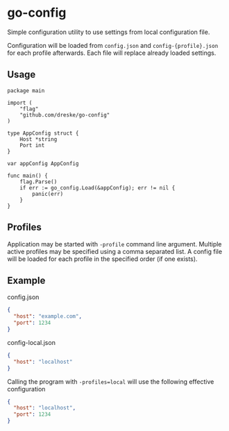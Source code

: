 # go-config

Simple configuration utility to use settings from local configuration file.

Configuration will be loaded from `config.json` and `config-{profile}.json` for each profile afterwards.
Each file will replace already loaded settings.


## Usage
```golang
package main

import (
	"flag"
	"github.com/dreske/go-config"
)

type AppConfig struct {
	Host *string
	Port int
}

var appConfig AppConfig

func main() {
	flag.Parse()
	if err := go_config.Load(&appConfig); err != nil {
		panic(err)
	}
}
```

## Profiles
Application may be started with `-profile` command line argument. Multiple active profiles may be specified using a comma separated list.
A config file will be loaded for each profile in the specified order (if one exists).

## Example
config.json
```json
{
  "host": "example.com",
  "port": 1234
}
```

config-local.json
```json
{
  "host": "localhost"
}
```

Calling the program with `-profiles=local` will use the following effective configuration
```json
{
  "host": "localhost",
  "port": 1234
}
```
